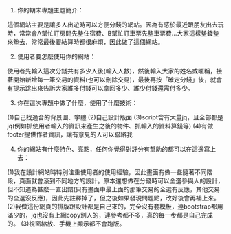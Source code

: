 1. 你的期末專題主題簡介：

  這個網站主要是讓多人出遊時可以方便分錢的網站。因為有感於最近跟朋友出去玩時，常常會A幫忙訂房間先墊住宿費、B幫忙訂車票先墊車票費...大家這樣墊錢墊來墊去，常常最後要結算時都很麻煩，因此做了這個網站。

2. 使用者要怎麼使用你的網站：

  使用者先輸入這次分錢共有多少人後(輸入人數)，然後輸入大家的姓名或暱稱，接著開始新增每一筆交易的資料(也可以刪除交易)，最後再按「確定分錢」後，就會有提示跳出來告訴大家誰多付錢可以拿回多少、誰少付錢還需付多少。

3. 你在這次專題中做了什麼，使用了什麼技術：

  (1)自己找適合的背景圖、字體
  (2)自己設計版面
  (3)script含有大量jq，且全部都是jq(例如抓使用者輸入的資訊來產生之後的物件、抓輸入的資料算錢等)
  (4)有做footer提供作者資訊，讓有意見的人可以聯絡我

4. 你的網站有什麼特色、亮點，任何你覺得對評分有幫助的都可以在這邊寫上去：

  (1)我在設計網站時特別注重使用者的使用經驗，因此畫面有做一些隨著不同階段，頁面就會滾到不同地方的設計。原本還想做在分錢時可以全選參與人的設計，但不知道為甚麼一直出錯(只有畫面中最上面的那筆交易的全選有反應，其他交易的全選沒反應)，因此先註釋掉了，但之後如果發現問題點，改好後會再補上來。
  (2)我做這份網頁的排版跟設計都是自己來的，完全沒有套模板，連bootstrap都用滿少的，jq也沒有上網copy別人的，連參考都不多，真的每一步都是自己完成的。
  (3)視窗縮放、手機上顯示都不會跑版。
